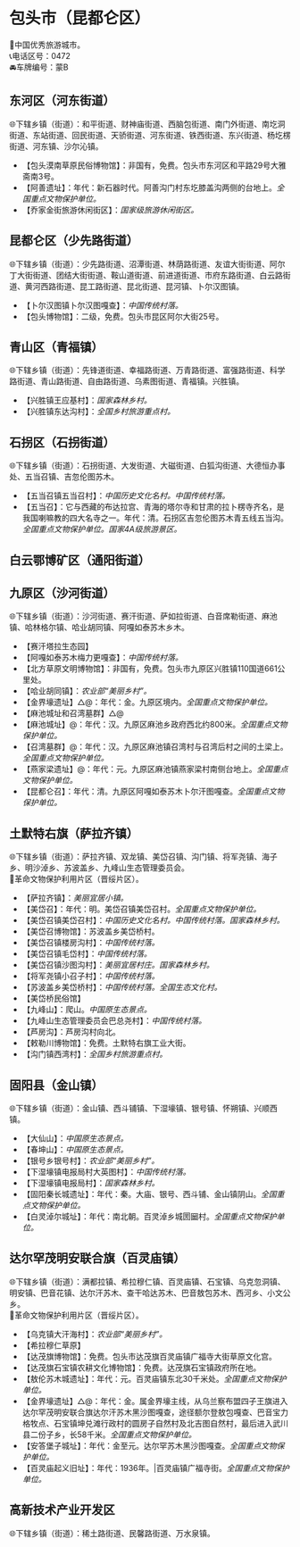 # 包头市（昆都仑区）  
🏅中国优秀旅游城市。   
📞电话区号：0472  
🚘车牌编号：蒙B  

## 东河区（河东街道）  
🌐下辖乡镇（街道）：和平街道、财神庙街道、西脑包街道、南门外街道、南圪洞街道、东站街道、回民街道、天骄街道、河东街道、铁西街道、东兴街道、杨圪楞街道、河东镇、沙尔沁镇。  
  
* 【包头漠南草原民俗博物馆】：非国有，免费。包头市东河区和平路29号大雅斋南3号。   
* 【阿善遗址】：年代：新石器时代。阿善沟门村东圪膝盖沟两侧的台地上。*全国重点文物保护单位。*    
* 【乔家金街旅游休闲街区】：*国家级旅游休闲街区。*   
  
## 昆都仑区（少先路街道）  
🌐下辖乡镇（街道）：少先路街道、沼潭街道、林荫路街道、友谊大街街道、阿尔丁大街街道、团结大街街道、鞍山道街道、前进道街道、市府东路街道、白云路街道、黄河西路街道、昆工路街道、昆北街道、昆河镇、卜尔汉图镇。  
  
* 【卜尔汉图镇卜尔汉图嘎查】：*中国传统村落。*  
* 【包头博物馆】：二级，免费。包头市昆区阿尔大街25号。   

## 青山区（青福镇）  
🌐下辖乡镇（街道）：先锋道街道、幸福路街道、万青路街道、富强路街道、科学路街道、青山路街道、自由路街道、乌素图街道、青福镇。兴胜镇。  
  
* 【兴胜镇王应基村】：*国家森林乡村。*  
* 【兴胜镇东达沟村】：*全国乡村旅游重点村。*      

## 石拐区（石拐街道）  
🌐下辖乡镇（街道）：石拐街道、大发街道、大磁街道、白狐沟街道、大德恒办事处、五当召镇、吉忽伦图苏木。    
  
* 【五当召镇五当召村】：*中国历史文化名村。中国传统村落。*  
* 【五当召】：它与西藏的布达拉宫、青海的塔尔寺和甘肃的拉卜楞寺齐名，是我国喇嘛教的四大名寺之一。年代：清。石拐区吉忽伦图苏木青五线五当沟。*全国重点文物保护单位。国家4A级旅游景区。*   

## 白云鄂博矿区（通阳街道）  

## 九原区（沙河街道）  
🌐下辖乡镇（街道）：沙河街道、赛汗街道、萨如拉街道、白音席勒街道、麻池镇、哈林格尔镇、哈业胡同镇、阿嘎如泰苏木乡木。    
  
* 【赛汗塔拉生态园】  
* 【阿嘎如泰苏木梅力更嘎查】：*中国传统村落。*  
* 【北方草原文明博物馆】：非国有，免费。包头市九原区兴胜镇110国道661公里处。   
* 【哈业胡同镇】：*农业部“美丽乡村”。*  
* 【金界壕遗址】△@：年代：金。九原区境内。*全国重点文物保护单位。*   
* 【麻池城址和召湾墓群】△@
* 【麻池城址】@：年代：汉。九原区麻池乡政府西北约800米。*全国重点文物保护单位。*   
* 【召湾墓群】@：年代：汉。九原区麻池镇召湾村与召湾后村之间的土梁上。*全国重点文物保护单位。*   
* 【燕家梁遗址】@：年代：元。九原区麻池镇燕家梁村南侧台地上。*全国重点文物保护单位。*   
* 【昆都仑召】：年代：清。九原区阿嘎如泰苏木卜尔汗图嘎查。*全国重点文物保护单位。*   
  
## 土默特右旗（萨拉齐镇）  
🌐下辖乡镇（街道）：萨拉齐镇、双龙镇、美岱召镇、沟门镇、将军尧镇、海子乡、明沙淖乡、苏波盖乡、九峰山生态管理委员会。    
🚩革命文物保护利用片区（晋绥片区）。   
  
* 【萨拉齐镇】：*美丽宜居小镇。*  
* 【美岱召】：年代：明。美岱召镇美岱召村。*全国重点文物保护单位。*   
* 【美岱召镇美岱召村】：*中国历史文化名村。中国传统村落。国家森林乡村。*    
* 【美岱召博物馆】：苏波盖乡美岱桥村。
* 【美岱召镇楼房沟村】：*中国传统村落。*  
* 【美岱召镇毛岱村】：*中国传统村落。*  
* 【美岱召镇沙图沟村】：*美丽宜居村庄。国家森林乡村。*  
* 【将军尧镇小召子村】：*中国传统村落。*  
* 【苏波盖乡美岱桥村】：*中国传统村落。全国生态文化村。*   
* 【美岱桥民俗馆】
* 【九峰山】：爬山。*中国原生态景点。*  
* 【九峰山生态管理委员会巴总尧村】：*中国传统村落。*  
* 【芦房沟】：芦房沟村向北。   
* 【敕勒川博物馆】：免费。土默特右旗工业大街。   
* 【沟门镇西湾村】：*全国乡村旅游重点村。*  

## 固阳县（金山镇）  
🌐下辖乡镇（街道）：金山镇、西斗铺镇、下湿壕镇、银号镇、怀朔镇、兴顺西镇。    
  
* 【大仙山】：*中国原生态景点。*  
* 【春坤山】：*中国原生态景点。*  
* 【银号乡银号村】：*农业部“美丽乡村”。*  
* 【下湿壕镇电报局村大英图村】：*中国传统村落。*  
* 【下湿壕镇电报局村】：*国家森林乡村。*  
* 【固阳秦长城遗址】：年代：秦。大庙、银号、西斗铺、金山镇阴山。*全国重点文物保护单位。*   
* 【白灵淖尔城址】：年代：南北朝。百灵淖乡城圐圙村。*全国重点文物保护单位。*   

## 达尔罕茂明安联合旗（百灵庙镇）  
🌐下辖乡镇（街道）：满都拉镇、希拉穆仁镇、百灵庙镇、石宝镇、乌克忽洞镇、明安镇、巴音花镇、达尔汗苏木、查干哈达苏木、巴音敖包苏木、西河乡、小文公乡。    
🚩革命文物保护利用片区（晋绥片区）。   
* 【乌克镇大汗海村】：*农业部“美丽乡村”。*  
* 【希拉穆仁草原】  
* 【达茂旗博物馆】：免费。包头市达茂旗百灵庙镇广福寺大街草原文化宫。   
* 【达茂旗石宝镇农耕文化博物馆】：免费。达茂旗石宝镇政府所在地。   
* 【敖伦苏木城遗址】：年代：元。百灵庙镇东北30千米处。*全国重点文物保护单位。*   
* 【金界壕遗址】△@：年代：金。属金界壕主线，从乌兰察布盟四子王旗进入达尔罕茂明安联合旗达尔汗苏木黑沙图嘎查，途径额尔登敖包嘎查、巴音宝力格牧点、石宝镇坤兑滩行政村的圆房子自然村及北吉图自然村，最后进入武川县二份子乡，长58千米。*全国重点文物保护单位。*    
* 【安答堡子城址】：年代：金至元。达尔罕苏木黑沙图嘎查。*全国重点文物保护单位。*    
* 【百灵庙起义旧址】：年代：1936年。|百灵庙镇广福寺街。*全国重点文物保护单位。*    

## 高新技术产业开发区  
🌐下辖乡镇（街道）：稀土路街道、民馨路街道、万水泉镇。